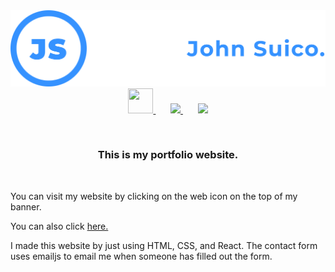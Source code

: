 <img src="./public/github-banner.svg">

<div align="center">
  <div>
    <a href="https://www.linkedin.com/in/johnsuico/" target="_blank"> 
      <img src="https://img.icons8.com/ios-filled/50/3592ff/linkedin.png" height="40px" width="40px"/>
    </a>
    &#8287;&#8287;&#8287;&#8287;&#8287;
    <a href="https://johnsuico.com" target="_blank">
      <img src="https://img.icons8.com/glyph-neue/64/3592ff/domain.png" height="40px" marginleft="10px"/>
    </a>
    &#8287;&#8287;&#8287;&#8287;&#8287;
    <a href="https://drive.google.com/file/d/1jw8qS3nfd8SaiYVVwv9vc7zXzYj4iBbV/view" target="_blank">
      <img src="https://img.icons8.com/pastel-glyph/64/3592ff/happy-file--v2.png" height="40px"/>
    </a>
  </div>
</div>

&#8287;

<h3 align="center">This is my portfolio website.</h3>
&#8287;

<p>You can visit my website by clicking on the web icon on the top of my banner.</p>
<p>You can also click <a href="https://johnsuico.com">here. </a>

<p>I made this website by just using HTML, CSS, and React. The contact form uses emailjs to email me when someone has filled out the form. </p>
